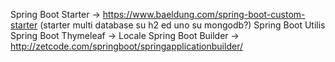 Spring Boot Starter -> https://www.baeldung.com/spring-boot-custom-starter (starter multi database su h2 ed uno su mongodb?)
Spring Boot Utilis
Spring Boot Thymeleaf -> Locale
Spring Boot Builder -> http://zetcode.com/springboot/springapplicationbuilder/